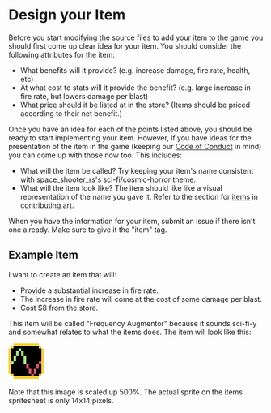 # Design your Item

Before you start modifying the source files to add your item to the game you
should first come up clear idea for your item.
You should consider the following attributes for the item:

- What benefits will it provide? (e.g. increase damage, fire rate, health, etc)
- At what cost to stats will it provide the benefit? (e.g. large increase in
  fire rate, but lowers damage per blast)
- What price should it be listed at in the store? (Items should be priced
  according to their net benefit.)

Once you have an idea for each of the points listed above, you should be ready
to start implementing your item. However, if you have ideas for the presentation
of the item in the game (keeping our [Code of Conduct](https://github.com/amethyst/space_shooter_rs/blob/master/CODE_OF_CONDUCT.md)
in mind) you can come up with those now too. This includes:

- What will the item be called? Try keeping your item's name consistent with
  space_shooter_rs's sci-fi/cosmic-horror theme.
- What will the item look like? The item should like like a visual
  representation of the name you gave it. Refer to the section for
  [items]() in contributing art.

When you have the information for your item, submit an issue if there isn't
one already. Make sure to give it the "item" tag.

## Example Item

I want to create an item that will:

- Provide a substantial increase in fire rate.
- The increase in fire rate will come at the cost of some damage per blast.
- Cost $8 from the store.

This item will be called "Frequency Augmentor" because it sounds sci-fi-y and
somewhat relates to what the items does. The item will look like this:

![frequency_aumgentor](assets/frequency_augmentor_example.png)

Note that this image is scaled up 500%. The actual sprite on the items spritesheet
is only 14x14 pixels.
